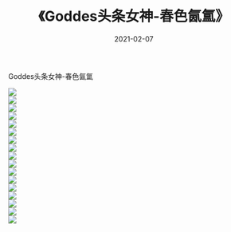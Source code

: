 ﻿---
layout: post
title:  《Goddes头条女神-春色氤氲》
date:   2021-02-07
img: http://img.660000.xyz/Sharelink/网络美图/2021/Goddes头条女神-春色氤氲/000.jpg
categories: [美女, 清纯, 唯美]
---

Goddes头条女神-春色氤氲

  ![](http://img.660000.xyz/Sharelink/网络美图/2021/Goddes头条女神-春色氤氲/001.jpg) <br> ![](http://img.660000.xyz/Sharelink/网络美图/2021/Goddes头条女神-春色氤氲/002.jpg) <br> ![](http://img.660000.xyz/Sharelink/网络美图/2021/Goddes头条女神-春色氤氲/003.jpg) <br> ![](http://img.660000.xyz/Sharelink/网络美图/2021/Goddes头条女神-春色氤氲/004.jpg) <br> ![](http://img.660000.xyz/Sharelink/网络美图/2021/Goddes头条女神-春色氤氲/005.jpg) <br> ![](http://img.660000.xyz/Sharelink/网络美图/2021/Goddes头条女神-春色氤氲/006.jpg) <br> ![](http://img.660000.xyz/Sharelink/网络美图/2021/Goddes头条女神-春色氤氲/007.jpg) <br> ![](http://img.660000.xyz/Sharelink/网络美图/2021/Goddes头条女神-春色氤氲/008.jpg) <br> ![](http://img.660000.xyz/Sharelink/网络美图/2021/Goddes头条女神-春色氤氲/009.jpg) <br> ![](http://img.660000.xyz/Sharelink/网络美图/2021/Goddes头条女神-春色氤氲/010.jpg) <br> ![](http://img.660000.xyz/Sharelink/网络美图/2021/Goddes头条女神-春色氤氲/011.jpg) <br> ![](http://img.660000.xyz/Sharelink/网络美图/2021/Goddes头条女神-春色氤氲/012.jpg) <br> ![](http://img.660000.xyz/Sharelink/网络美图/2021/Goddes头条女神-春色氤氲/013.jpg) <br> ![](http://img.660000.xyz/Sharelink/网络美图/2021/Goddes头条女神-春色氤氲/014.jpg) <br> ![](http://img.660000.xyz/Sharelink/网络美图/2021/Goddes头条女神-春色氤氲/015.jpg) <br> ![](http://img.660000.xyz/Sharelink/网络美图/2021/Goddes头条女神-春色氤氲/016.jpg) <br> ![](http://img.660000.xyz/Sharelink/网络美图/2021/Goddes头条女神-春色氤氲/017.jpg) <br>